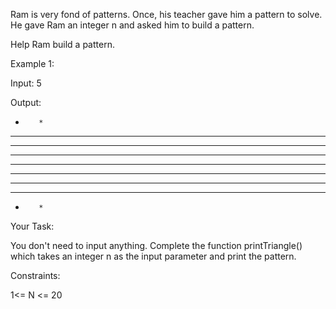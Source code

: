 Ram is very fond of patterns. Once, his teacher gave him a pattern to solve. He gave Ram an integer n and asked him to build a pattern.

Help Ram build a  pattern.

 

Example 1:

Input: 5

Output:
*        *
**      **
***    ***
****  ****
**********
****  ****
***    ***
**      **
*        *

Your Task:

You don't need to input anything. Complete the function printTriangle() which takes  an integer n  as the input parameter and print the pattern.

Constraints:

1<= N <= 20
